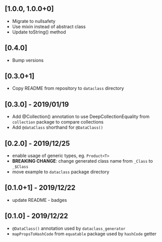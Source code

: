 ## [1.0.0, 1.0.0+0]
* Migrate to nullsafety
* Use mixin instead of abstract class
* Update toString() method

## [0.4.0]
* Bump versions

## [0.3.0+1]
* Copy README from repository to `dataclass` directory

## [0.3.0] - 2019/01/19
* Add @Collection() annotation to use DeepCollectionEquality from `collection` package to compare collections
* Add `@dataClass` shorthand for `@DataClass()`

## [0.2.0] - 2019/12/25
* enable usage of generic types, eg. `Product<T>`
* **BREAKING CHANGE**: change generated class name from `_Class` to `_$Class`
* move example to `dataclass` package directory

## [0.1.0+1] - 2019/12/22
* update README - badges

## [0.1.0] - 2019/12/22

* `@DataClass()` annotation used by `dataclass_generator`
* `mapPropsToHashCode` from `equatable` package used by `hashCode` getter
